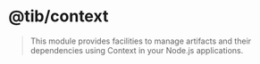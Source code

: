 # @tib/context

> This module provides facilities to manage artifacts and their dependencies
> using Context in your Node.js applications.
